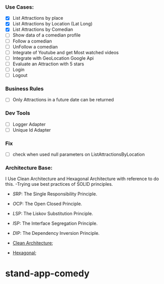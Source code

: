 ### Use Cases:
- [x] List Attractions by place
- [x] List Attractions by Location (Lat Long)
- [x] List Attractions by Comedian
- [ ] Show data of a comedian profile
- [ ] Follow a comedian
- [ ] UnFollow a comedian
- [ ] Integrate of Youtube and get Most watched videos
- [ ] Integrate with GeoLocation Google Api
- [ ] Evaluate an Attraction with 5 stars
- [ ] Login
- [ ] Logout

### Business Rules
- [ ] Only Attractions in a future date can be returned

### Dev Tools 
- [ ] Logger Adapter
- [ ] Unique Id Adapter

### Fix 
- [ ] check when used null parameters on ListAttractionsByLocation


### Architecture Base:
I Use Clean Architecture and Hexagonal Architecture with reference to do this. 
-Trying use best practices of SOLID principles.

- *S*RP: The Single Responsibility Principle.
- *O*CP: The Open Closed Principle.
- *L*SP: The Liskov Substitution Principle.
- *I*SP: The Interface Segregation Principle.
- *D*IP: The Dependency Inversion Principle.

- [Clean Architecture](http://cleancoder.com/);
- [Hexagonal](https://alistair.cockburn.us/hexagonal-architecture/);

# stand-app-comedy

